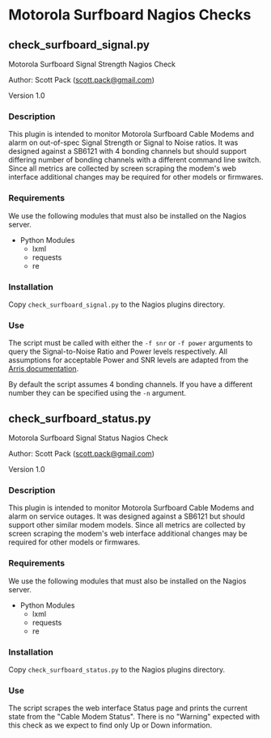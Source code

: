 # Motorola Surfboard Nagios Checks

## check_surfboard_signal.py

Motorola Surfboard Signal Strength Nagios Check

Author: Scott Pack (scott.pack@gmail.com)

Version 1.0

### Description

This plugin is intended to monitor Motorola Surfboard Cable Modems and alarm on
out-of-spec Signal Strength or Signal to Noise ratios. It was designed against
a SB6121 with 4 bonding channels but should support differing number of bonding channels with a different command line switch. Since all metrics are
collected by screen scraping the modem's web interface additional changes may
be required for other models or firmwares.

### Requirements

We use the following modules that must also be installed on the Nagios server.

- Python Modules
  - lxml
  - requests
  - re

### Installation

Copy `check_surfboard_signal.py` to the Nagios plugins directory.

### Use

The script must be called with either the `-f snr` or `-f power` arguments to query
the Signal-to-Noise Ratio and Power levels respectively. All assumptions for 
acceptable Power and SNR levels are adapted from the [Arris documentation](https://arris.secure.force.com/consumers/articles/General_FAQs/SB6183-Cable-Signal-Levels). 

By default the script assumes 4 bonding channels. If you have a different number 
they can be specified using the `-n` argument.



## check_surfboard_status.py

Motorola Surfboard Signal Status Nagios Check

Author: Scott Pack (scott.pack@gmail.com)

Version 1.0

### Description

This plugin is intended to monitor Motorola Surfboard Cable Modems and alarm on
service outages. It was designed against a SB6121 but should support other similar
modem models.  Since all metrics are collected by screen scraping the modem's web 
interface additional changes may be required for other models or firmwares.

### Requirements

We use the following modules that must also be installed on the Nagios server.

- Python Modules
  - lxml
  - requests
  - re

### Installation

Copy `check_surfboard_status.py` to the Nagios plugins directory.

### Use

The script scrapes the web interface Status page and prints the current state from the "Cable Modem Status". There is no "Warning" expected with this check as we expect to find only Up or Down information.